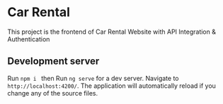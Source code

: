 # Car Rental

This project is the frontend of Car Rental Website with API Integration & Authentication

## Development server
Run   `npm i ` 
then 
Run `ng serve` for a dev server. Navigate to `http://localhost:4200/`. The application will automatically reload if you change any of the source files.
